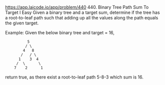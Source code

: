 https://app.laicode.io/app/problem/440
440. Binary Tree Path Sum To Target I
Easy
Given a binary tree and a target sum, determine if the tree has a root-to-leaf path such that adding up all the values along the path equals the given target.

Example:
Given the below binary tree and target = 16,

              5
             / \
            4   8
           /   / \
          1    3  4
         /  \      \
        7    2      1
return true, as there exist a root-to-leaf path 5-8-3 which sum is 16.
